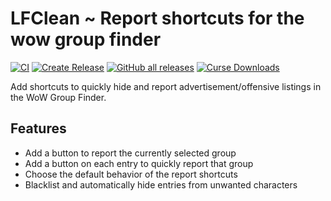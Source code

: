 # LFClean ~ Report shortcuts for the wow group finder
[![CI](https://github.com/Dadum/LFClean/actions/workflows/ci.yml/badge.svg)](https://github.com/Dadum/LFClean/actions/workflows/ci.yml)
[![Create Release](https://github.com/Dadum/LFClean/actions/workflows/release.yml/badge.svg)](https://github.com/Dadum/LFClean/actions/workflows/release.yml)
[![GitHub all releases](https://img.shields.io/github/downloads/dadum/lfclean/total?color=blue&logo=github)](https://github.com/Dadum/LFClean/releases)
[![Curse Downloads](http://cf.way2muchnoise.eu/479867.svg)](https://www.curseforge.com/wow/addons/lfclean)

Add shortcuts to quickly hide and report advertisement/offensive listings in the WoW Group Finder.

## Features
* Add a button to report the currently selected group
* Add a button on each entry to quickly report that group
* Choose the default behavior of the report shortcuts
* Blacklist and automatically hide entries from unwanted characters 
